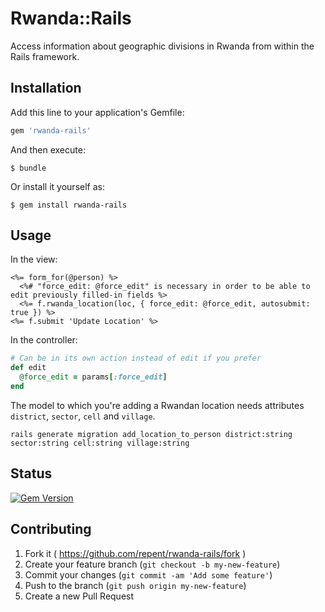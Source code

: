 # Rwanda::Rails

Access information about geographic divisions in Rwanda from within the Rails framework.

## Installation

Add this line to your application's Gemfile:

```ruby
gem 'rwanda-rails'
```

And then execute:

    $ bundle

Or install it yourself as:

    $ gem install rwanda-rails

## Usage

In the view:

```erb
<%= form_for(@person) %>
  <%# "force_edit: @force_edit" is necessary in order to be able to edit previously filled-in fields %>
  <%= f.rwanda_location(loc, { force_edit: @force_edit, autosubmit: true }) %>
<%= f.submit 'Update Location' %>
```

In the controller:

```ruby
# Can be in its own action instead of edit if you prefer
def edit
  @force_edit = params[:force_edit]
end
```

The model to which you're adding a Rwandan location needs attributes `district`, `sector`, `cell` and `village`.

```
rails generate migration add_location_to_person district:string sector:string cell:string village:string
```

## Status

[![Gem Version](https://badge.fury.io/rb/rwanda-rails.svg)](http://badge.fury.io/rb/rwanda-rails)

## Contributing

1. Fork it ( https://github.com/repent/rwanda-rails/fork )
2. Create your feature branch (`git checkout -b my-new-feature`)
3. Commit your changes (`git commit -am 'Add some feature'`)
4. Push to the branch (`git push origin my-new-feature`)
5. Create a new Pull Request
